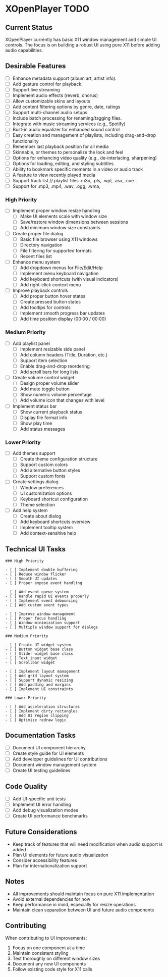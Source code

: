 # XOpenPlayer TODO

## Current Status

XOpenPlayer currently has basic X11 window management and simple UI controls. The focus is on building a robust UI using pure X11 before adding audio capabilities.

## Desirable Features

- [ ] Enhance metadata support (album art, artist info).
- [ ] Add gesture control for playback.
- [ ] Support live streaming
- [ ] Implement audio effects (reverb, chorus)
- [ ] Allow customizable skins and layouts
- [ ] Add content filtering options by genre, date, ratings
- [ ] Support multi-channel audio setups
- [ ] Include batch processing for renaming/tagging files.
- [ ] Integrate with music streaming services (e.g., Spotify)
- [ ] Built-in audio equalizer for enhanced sound control
- [ ] Easy creation and management of playlists, including drag-and-drop functionality
- [ ] Remember last playback position for all media
- [ ] Skinnable, or themes to personalize the look and feel
- [ ] Options for enhancing video quality (e.g., de-interlacing, sharpening)
- [ ] Options for loading, editing, and styling subtitles
- [ ] Ability to bookmark specific moments in a video or audio track
- [ ] A feature to view recently played media 
- [ ] Support track list // playlist files .m3u, .pls, .wpl, .asx, .cue
- [ ] Support for .mp3, .mp4, .wav, .ogg, .wma, 
### High Priority

- [ ] Implement proper window resize handling
  - [ ] Make UI elements scale with window size
  - [ ] Save/restore window dimensions between sessions
  - [ ] Add minimum window size constraints

- [ ] Create proper file dialog
  - [ ] Basic file browser using X11 windows
  - [ ] Directory navigation
  - [ ] File filtering for supported formats
  - [ ] Recent files list

- [ ] Enhance menu system
  - [ ] Add dropdown menus for File/Edit/Help
  - [ ] Implement menu keyboard navigation
  - [ ] Add keyboard shortcuts (with visual indicators)
  - [ ] Add right-click context menu

- [ ] Improve playback controls
  - [ ] Add proper button hover states
  - [ ] Create pressed button states
  - [ ] Add tooltips for controls
  - [ ] Implement smooth progress bar updates
  - [ ] Add time position display (00:00 / 00:00)

### Medium Priority

- [ ] Add playlist panel
  - [ ] Implement resizable side panel
  - [ ] Add column headers (Title, Duration, etc.)
  - [ ] Support item selection
  - [ ] Enable drag-and-drop reordering
  - [ ] Add scroll bars for long lists

- [ ] Create volume control widget
  - [ ] Design proper volume slider
  - [ ] Add mute toggle button
  - [ ] Show numeric volume percentage
  - [ ] Add volume icon that changes with level

- [ ] Implement status bar
  - [ ] Show current playback status
  - [ ] Display file format info
  - [ ] Show play time
  - [ ] Add status messages

### Lower Priority

- [ ] Add themes support
  - [ ] Create theme configuration structure
  - [ ] Support custom colors
  - [ ] Add alternative button styles
  - [ ] Support custom fonts

- [ ] Create settings dialog
  - [ ] Window preferences
  - [ ] UI customization options
  - [ ] Keyboard shortcut configuration
  - [ ] Theme selection

- [ ] Add help system
  - [ ] Create about dialog
  - [ ] Add keyboard shortcuts overview
  - [ ] Implement tooltip system
  - [ ] Add context-sensitive help

## Technical UI Tasks

    ### High Priority

    - [ ] Implement double buffering
    - [ ] Reduce window flicker
    - [ ] Smooth UI updates
    - [ ] Proper expose event handling

    - [ ] Add event queue system
    - [ ] Handle rapid UI events properly
    - [ ] Implement event debouncing
    - [ ] Add custom event types

    - [ ] Improve window management
    - [ ] Proper focus handling
    - [ ] Window minimization support
    - [ ] Multiple window support for dialogs

    ### Medium Priority

    - [ ] Create UI widget system
    - [ ] Button widget base class
    - [ ] Slider widget base class
    - [ ] Text input widget
    - [ ] Scrollbar widget

    - [ ] Implement layout management
    - [ ] Add grid layout system
    - [ ] Support dynamic resizing
    - [ ] Add padding and margins
    - [ ] Implement UI constraints

    ### Lower Priority

    - [ ] Add acceleration structures
    - [ ] Implement dirty rectangles
    - [ ] Add UI region clipping
    - [ ] Optimize redraw logic

## Documentation Tasks

- [ ] Document UI component hierarchy
- [ ] Create style guide for UI elements
- [ ] Add developer guidelines for UI contributions
- [ ] Document window management system
- [ ] Create UI testing guidelines

## Code Quality

- [ ] Add UI-specific unit tests
- [ ] Implement UI error handling
- [ ] Add debug visualization modes
- [ ] Create UI performance benchmarks

## Future Considerations

- Keep track of features that will need modification when audio support is added
- Plan UI elements for future audio visualization
- Consider accessibility features
- Plan for internationalization support

## Notes

- All improvements should maintain focus on pure X11 implementation
- Avoid external dependencies for now
- Keep performance in mind, especially for resize operations
- Maintain clean separation between UI and future audio components

## Contributing

When contributing to UI improvements:
1. Focus on one component at a time
2. Maintain consistent styling
3. Test thoroughly on different window sizes
4. Document any new UI components
5. Follow existing code style for X11 calls